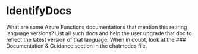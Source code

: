 # IdentifyDocs

What are some Azure Functions documentations that mention this retiring language versions? List all such docs and help the user upgrade that doc to reflect the latest version of that language.
When in doubt, look at the ### Documentation & Guidance section in the chatmodes file.
